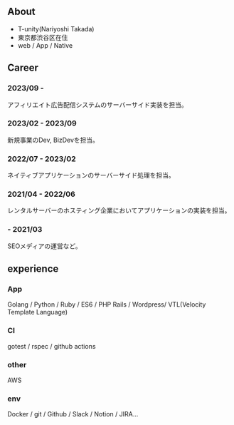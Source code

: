 ## About

- T-unity(Nariyoshi Takada)
- 東京都渋谷区在住
- web / App / Native

## Career

### 2023/09 - 

アフィリエイト広告配信システムのサーバーサイド実装を担当。

### 2023/02 - 2023/09

新規事業のDev, BizDevを担当。

### 2022/07 - 2023/02

ネイティブアプリケーションのサーバーサイド処理を担当。

### 2021/04 - 2022/06

レンタルサーバーのホスティング企業においてアプリケーションの実装を担当。

### - 2021/03

SEOメディアの運営など。  

## experience

### App
Golang / Python / Ruby / ES6 / PHP
Rails / Wordpress/  VTL(Velocity Template Language)

### CI
gotest / rspec / github actions

### other
AWS

### env
Docker / git / Github / Slack / Notion / JIRA...

